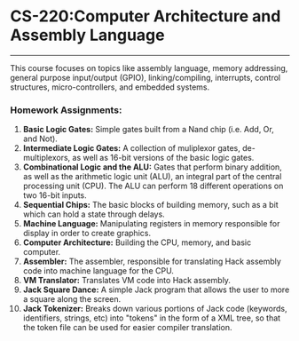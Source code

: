 <h1><b>CS-220</b>:Computer Architecture and Assembly Language</h1>

<hr>

<p>This course focuses on topics like assembly language, memory addressing, general purpose input/output (GPIO), linking/compiling, interrupts, control structures, micro-controllers, and embedded systems.</p>

<h3><b>Homework Assignments:</b></h3>
<ol>
  <li><b>Basic Logic Gates:</b> Simple gates built from a Nand chip (i.e. Add, Or, and Not).</li>
  <li><b>Intermediate Logic Gates:</b> A collection of muliplexor gates, de-multiplexors, as well as 16-bit versions of the basic logic gates.
  <li><b>Combinational Logic and the ALU:</b> Gates that perform binary addition, as well as the arithmetic logic unit (ALU), an integral part of the central processing unit (CPU). The ALU can perform 18 different operations on two 16-bit inputs.</li>   <li><b>Sequential Chips:</b> The basic blocks of building memory, such as a bit which can hold a state through delays.</li>
  <li><b>Machine Language:</b> Manipulating registers in memory responsible for display in order to create graphics.</li>
  <li><b>Computer Architecture:</b> Building the CPU, memory, and basic computer.</li>
  <li><b>Assembler:</b> The assembler, responsible for translating Hack assembly code into machine language for the CPU.</li>
  <li><b>VM Translator:</b> Translates VM code into Hack assembly.</li>
  <li><b>Jack Square Dance:</b> A simple Jack program that allows the user to more a square along the screen.</li>
  <li><b>Jack Tokenizer:</b> Breaks down various portions of Jack code (keywords, identifiers, strings, etc) into "tokens" in the form of a XML tree, so that the token file can be used for easier compiler translation.</li>
<ol>

